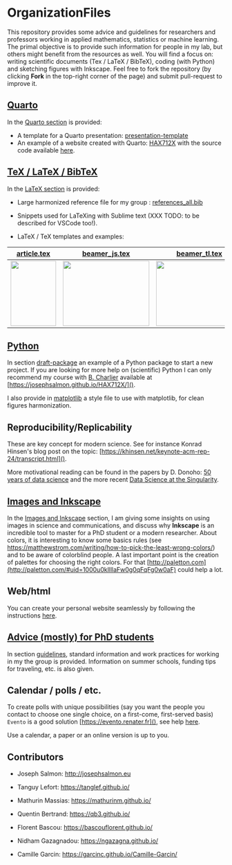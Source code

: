 # OrganizationFiles

This repository provides some advice and guidelines for researchers and professors working in applied mathematics, statistics or machine learning. The primal objective is to provide such information for people in my lab, but others might benefit from the resources as well.
You will find a focus on: writing scientific documents (Tex / LaTeX / BibTeX), coding (with Python) and sketching figures with Inkscape.
Feel free to fork the repository (by clicking **Fork** in the top-right corner of the page) and submit pull-request to improve it.


## [Quarto](quarto/)
In the [Quarto section](quarto/) is provided:

- A template for a Quarto presentation: [presentation-template](quarto/presentation-template/)
- An example of a website created with Quarto: [HAX712X](https://josephsalmon.github.io/HAX712X/) with the source code available [here](https://github.com/josephsalmon/HAX712X/blob/main/index.qmd).




## [TeX / LaTeX / BibTeX](tex/)
In the [LaTeX section](tex/) is provided:

- Large harmonized reference file for my group : [references_all.bib](tex/biblio/references_all.bib)

- Snippets used for LaTeXing with Sublime text (XXX TODO: to be described for VSCode too!).

- LaTeX / TeX templates and examples:

| [article.tex](tex/draft-article/article.tex)                                                   | [beamer_js.tex](tex/draft-beamer/beamer_js.tex)                                                   | [beamer_tl.tex](tex/draft-beamer/beamer_tl.tex)                                                   | [exam.tex](tex/draft-exam/exam.tex)                                                     | [scribe.tex](tex/draft-scribe/scribe.tex)                                                   |
| ---------------------------------------------------------------------------------------------- | ------------------------------------------------------------------------------------------------- | ------------------------------------------------------------------------------------------------- | --------------------------------------------------------------------------------------- | ------------------------------------------------------------------------------------------- |
| [<img src="sharedimages/article.png" width="105" height="150">](tex/draft-article/article.tex) | [<img src="sharedimages/beamer_js.png" width="200" height="150">](tex/draft-beamer/beamer_js.tex) | [<img src="sharedimages/beamer_tl.png" width="200" height="150">](tex/draft-beamer/beamer_tl.tex) | [<img src="sharedimages/examen.png" width="105" height="150">](tex/draft-exam/exam.tex) | [<img src="sharedimages/scribe.png" width="105" height="150">](tex/draft-scribe/scribe.tex) |


## [Python](python/draft-package/)
In section [draft-package](python/draft-package/)
an example of a Python package
 to start a new project.
If you are looking for more help on (scientific) Python I can only recommend my course with [B. Charlier](https://imag.umontpellier.fr/~charlier) available at [https://josephsalmon.github.io/HAX712X/]().

I also provide in [matplotlib](python/matplotlib/) a style file to use with matplotlib, for clean figures harmonization.

## Reproducibility/Replicability

These are key concept for modern science.
See for instance Konrad Hinsen's blog post on the topic: [https://khinsen.net/keynote-acm-rep-24/transcript.html]().

More motivational reading can be found in the papers by D. Donoho: [50 years of data science](https://www.tandfonline.com/doi/full/10.1080/10618600.2017.1384734) and the more recent [Data Science at the Singularity](https://hdsr.mitpress.mit.edu/pub/g9mau4m0/release/2).


## [Images and Inkscape](inkscape/)
In the [Images and Inkscape](inkscape/) section, I am giving some insights on using images in science and communications, and discuss why **Inkscape** is an incredible tool to master for a PhD student or a modern researcher.
About colors, it is interesting to know some basics rules (see https://matthewstrom.com/writing/how-to-pick-the-least-wrong-colors/) and to be aware of colorblind people.
A last important point is the creation of palettes for choosing the right colors. For that [http://paletton.com](http://paletton.com/#uid=1000u0kllllaFw0g0qFqFg0w0aF) could help a lot.

## Web/html
You can create your personal website seamlessly by following the instructions [here](https://wowchemy.com/templates/).


## [Advice (mostly) for PhD students](guidelines/)
In section [guidelines](guidelines/), standard information and work practices for working in my the group is provided. Information on summer schools, funding tips for traveling, etc. is also given.

## Calendar / polls / etc.

To create polls with unique possibilities (say you want the people you contact to choose one single choice, on a first-come, first-served basis) `Evento` is a good solution [https://evento.renater.fr](), see help [here](https://prim76.ac-normandie.fr/IMG/pdf/planifier_des_rendez-vous_evento_modifie_erun_76.pdf).

Use a calendar, a paper or an online version is up to you.

## Contributors

- Joseph Salmon: http://josephsalmon.eu

- Tanguy Lefort: https://tanglef.github.io/

- Mathurin Massias: https://mathurinm.github.io/

- Quentin Bertrand: https://qb3.github.io/

- Florent Bascou: https://bascouflorent.github.io/

- Nidham Gazagnadou: https://ngazagna.github.io/

- Camille Garcin: https://garcinc.github.io/Camille-Garcin/

